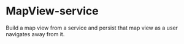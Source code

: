 # MapView-service
Build a map view from a service and persist that map view as a user navigates away from it.
